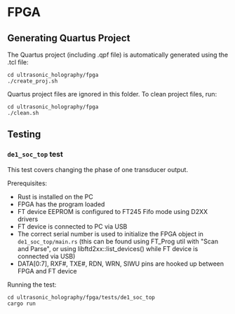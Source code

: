 # FPGA

## Generating Quartus Project

The Quartus project (including .qpf file) is automatically generated using the .tcl file:

```
cd ultrasonic_holography/fpga
./create_proj.sh
```

Quartus project files are ignored in this folder. To clean project files, run:
```
cd ultrasonic_holography/fpga
./clean.sh
```

## Testing

### `de1_soc_top` test

This test covers changing the phase of one transducer output.

Prerequisites:
- Rust is installed on the PC
- FPGA has the program loaded
- FT device EEPROM is configured to FT245 Fifo mode using D2XX drivers
- FT device is connected to PC via USB
- The correct serial number is used to initialize the FPGA object in `de1_soc_top/main.rs` (this can be found using FT_Prog util with "Scan and Parse", or using libftd2xx::list_devices() while FT device is connected via USB)
- DATA[0:7], RXF#, TXE#, RDN, WRN, SIWU pins are hooked up between FPGA and FT device

Running the test:

```
cd ultrasonic_holography/fpga/tests/de1_soc_top
cargo run
```
